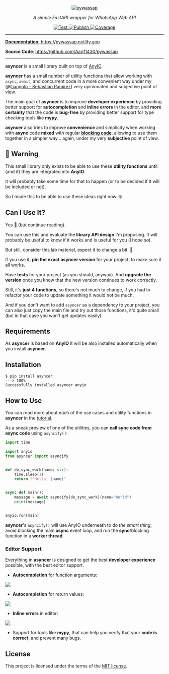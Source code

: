 <p align="center">
  <a href="https://pywassap.netlify.app"><img src="https://pywassap.netlify.app/img/logo-margin/pywassap-logo.png" alt="pywassap"></a>
</p>
<p align="center">
    <em> A simple FastAPI wrapper for WhatsApp Web API </em>
</p>
<p align="center">
<a href="https://github.com/Aarif1430/pywassap/actions/workflows/test.yml" target="_blank">
    <img src="https://github.com/Aarif1430/pywassap/actions/workflows/test.yml/badge.svg" alt="Test">
</a>
<a href="https://github.com/Aarif1430/pywassap/actions/workflows/publish.yml" target="_blank">
    <img src="https://github.com/Aarif1430/pywassap/actions/workflows/publish.yml/badge.svg" alt="Publish">
</a>
<a href="https://github.com/Aarif1430/pywassap/actions/workflows/smokeshow.yml" target="_blank">
    <img src="https://github.com/Aarif1430/pywassap/actions/workflows/smokeshow.yml/badge.svg" alt="Coverage">
</p>
</p>

---

**Documentation**: <a href="https://pywassap.netlify.app" target="_blank">https://pywassap.netlify.app</a>

**Source Code**: <a href="https://github.com/Aarif1430/pywassap" target="_blank">https://github.com/Aarif1430/pywassap</a>

---

**asyncer** is a small library built on top of <a href="https://anyio.readthedocs.io/en/stable/" class="external-link" target="_blank">AnyIO</a>.

**asyncer** has a small number of utility functions that allow working with `async`, `await`, and concurrent code in a more convenient way under my (<a href="https://twitter.com/tiangolo" class="external-link" target="_blank">@tiangolo - Sebastián Ramírez</a>) very opinionated and subjective point of view.

The main goal of **asyncer** is to improve **developer experience** by providing better support for **autocompletion** and **inline errors** in the editor, and **more certainty** that the code is **bug-free** by providing better support for type checking tools like **mypy**.

**asyncer** also tries to improve **convenience** and simplicity when working with **async** code **mixed** with regular <abbr title="synchronous code, code that is not async">**blocking code**</abbr>, allowing to use them together in a simpler way... again, under my very **subjective** point of view.

## 🚨 Warning

This small library only exists to be able to use these **utility functions** until (and if) they are integrated into **AnyIO**.

It will probably take some time for that to happen (or to be decided if it will be included or not).

So I made this to be able to use these ideas right now. 🤓

## Can I Use It?

Yes 🎉 (but continue reading).

You can use this and evaluate the **library API design** I'm proposing. It will probably be useful to know if it works and is useful for you (I hope so).

But still, consider this lab material, expect it to change a bit. 🧪

If you use it, **pin the exact asyncer version** for your project, to make sure it all works.

Have **tests** for your project (as you should, anyway). And **upgrade the version** once you know that the new version continues to work correctly.

Still, it's **just 4 functions**, so there's not much to change, if you had to refactor your code to update something it would not be much.

And if you don't want to add `asyncer` as a dependency to your project, you can also just copy the main file and try out those functions, it's quite small (but in that case you won't get updates easily).

## Requirements

As **asyncer** is based on **AnyIO** it will be also installed automatically when you install **asyncer**.

## Installation

<div class="termy">

```console
$ pip install asyncer
---> 100%
Successfully installed asyncer anyio
```

</div>

## How to Use

You can read more about each of the use cases and utility functions in **asyncer** in the <a href="https://asyncer.tiangolo.com/tutorial/" class="external-link" target="_blank">tutorial</a>.

As a sneak preview of one of the utilities, you can **call sync code from async code** using `asyncify()`:

```Python
import time

import anyio
from asyncer import asyncify


def do_sync_work(name: str):
    time.sleep(1)
    return f"Hello, {name}"


async def main():
    message = await asyncify(do_sync_work)(name="World")
    print(message)


anyio.run(main)
```

**asyncer**'s `asyncify()` will use AnyIO underneath to do _the smart thing_, avoid blocking the main **async** event loop, and run the **sync**/blocking function in a **worker thread**.

### Editor Support

Everything in **asyncer** is designed to get the best **developer experience** possible, with the best editor support.

- **Autocompletion** for function arguments:

<img class="shadow" src="https://asyncer.tiangolo.com/img/tutorial/asyncify/image01.png">

- **Autocompletion** for return values:

<img class="shadow" src="https://asyncer.tiangolo.com/img/tutorial/asyncify/image02.png">

- **Inline errors** in editor:

<img class="shadow" src="https://asyncer.tiangolo.com/img/tutorial/soonify/image02.png">

- Support for tools like **mypy**, that can help you verify that your **code is correct**, and prevent many bugs.

## License

This project is licensed under the terms of the [MIT license](https://github.com/tiangolo/asyncer/blob/main/LICENSE).
